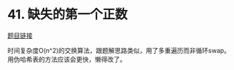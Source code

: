 # 41. 缺失的第一个正数

[题目链接](https://leetcode-cn.com/problems/first-missing-positive/)

时间复杂度O(n^2)的交换算法，跟题解思路类似，用了多重遍历而非循环swap。  
用伪哈希表的方法应该会更快，懒得改了。
